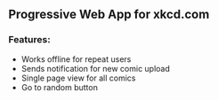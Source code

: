 ## Progressive Web App for xkcd.com

### Features: 
* Works offline for repeat users
* Sends notification for new comic upload
* Single page view for all comics
* Go to random button
